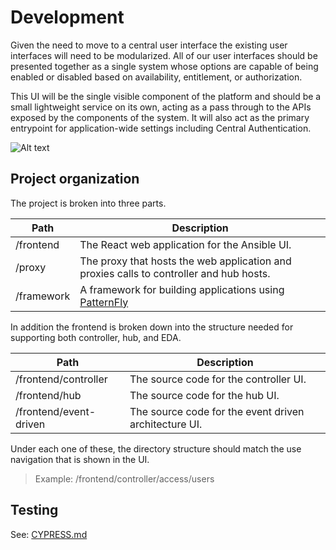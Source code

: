 # Development

Given the need to move to a central user interface the existing user interfaces will need to be modularized. All of our user interfaces should be presented together as a single system whose options are capable of being enabled or disabled based on availability, entitlement, or authorization.

This UI will be the single visible component of the platform and should be a small lightweight service on its own, acting as a pass through to the APIs exposed by the components of the system. It will also act as the primary entrypoint for application-wide settings including Central Authentication.

![Alt text](./design.min.svg)

## Project organization

The project is broken into three parts.

| Path       | Description                                                                             |
| ---------- | --------------------------------------------------------------------------------------- |
| /frontend  | The React web application for the Ansible UI.                                           |
| /proxy     | The proxy that hosts the web application and proxies calls to controller and hub hosts. |
| /framework | A framework for building applications using [PatternFly](https://www.patternfly.org)    |

In addition the frontend is broken down into the structure needed for supporting both controller, hub, and EDA.

| Path                   | Description                                           |
| ---------------------- | ----------------------------------------------------- |
| /frontend/controller   | The source code for the controller UI.                |
| /frontend/hub          | The source code for the hub UI.                       |
| /frontend/event-driven | The source code for the event driven architecture UI. |

Under each one of these, the directory structure should match the use navigation that is shown in the UI.

> Example: /frontend/controller/access/users

## Testing

See: [CYPRESS.md](../cypress/CYPRESS.md)
